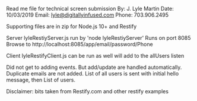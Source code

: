 Read me file for technical screen submission
By:  J. Lyle Martin
Date: 10/03/2019
Email: lyle@digitallyinfused.com
Phone: 703.906.2495

Supporting files are in zip for Node.js 10+ and Restify

Server
lyleRestiyServer.js  run by 'node lyleRestiyServer'
Runs on port 8085
Browse to http://localhost:8085/app/email/password/Phone

Client
lyleRestifyClient.js can be run as well will add to the allUsers listen

Did not get to adding events.  But add/update are handled automatically.
Duplicate emails are not added.
List of all users is sent with initial hello message, then List of users.

Disclaimer: bits taken from Restify.com and other restify examples
